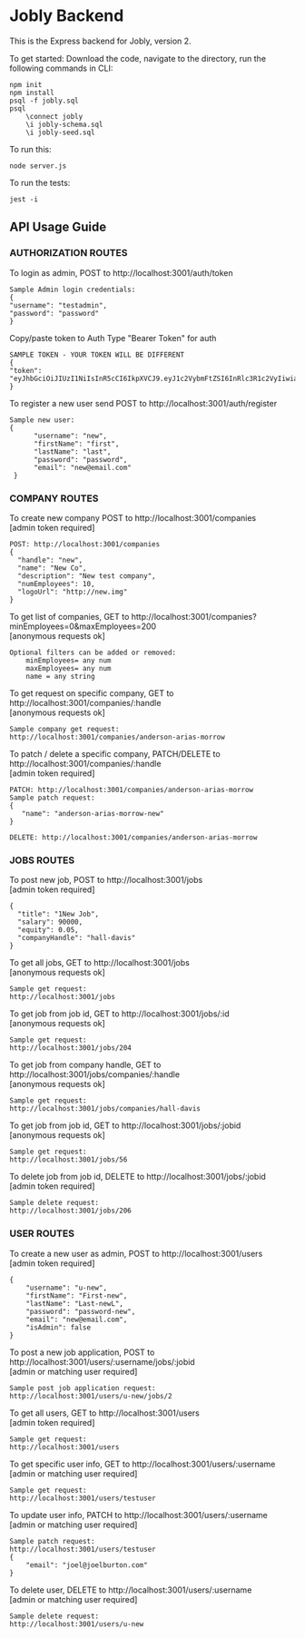 # Jobly Backend

This is the Express backend for Jobly, version 2.

To get started: 
Download the code, navigate to the directory, run the following commands in CLI:

    npm init
    npm install
    psql -f jobly.sql
    psql
        \connect jobly
        \i jobly-schema.sql
        \i jobly-seed.sql

To run this:

    node server.js
    
To run the tests:

    jest -i

## API Usage Guide

### AUTHORIZATION ROUTES
To login as admin, POST to http://localhost:3001/auth/token

    Sample Admin login credentials:
    {
    "username": "testadmin",
    "password": "password"
    }

Copy/paste token to Auth Type "Bearer Token" for auth

    SAMPLE TOKEN - YOUR TOKEN WILL BE DIFFERENT
    {
	"token": "eyJhbGciOiJIUzI1NiIsInR5cCI6IkpXVCJ9.eyJ1c2VybmFtZSI6InRlc3R1c2VyIiwiaXNBZG1pbiI6ZmFsc2UsImlhdCI6MTY4MDI4MTExOH0.j14bPEoXZf6dBdZq1HmaRfhuxUGtkCa7TaoOFmfYVIo"
    }

To register a new user send POST to http://localhost:3001/auth/register

    Sample new user:
    {
          "username": "new",
          "firstName": "first",
          "lastName": "last",
          "password": "password",
          "email": "new@email.com"
     }

### COMPANY ROUTES  
To create new company POST to http://localhost:3001/companies
<br>[admin token required]
    
    POST: http://localhost:3001/companies
    {
      "handle": "new",
      "name": "New Co",
      "description": "New test company",
      "numEmployees": 10,
      "logoUrl": "http://new.img"
    }

To get list of companies, GET to http://localhost:3001/companies?minEmployees=0&maxEmployees=200
<br>[anonymous requests ok]

    Optional filters can be added or removed:
        minEmployees= any num
        maxEmployees= any num
        name = any string

To get request on specific company, GET to http://localhost:3001/companies/:handle
<br>[anonymous requests ok]

    Sample company get request:
    http://localhost:3001/companies/anderson-arias-morrow

To patch / delete a specific company, PATCH/DELETE to http://localhost:3001/companies/:handle
<br>[admin token required]

    PATCH: http://localhost:3001/companies/anderson-arias-morrow
    Sample patch request:
    {
	   "name": "anderson-arias-morrow-new"
    }

    DELETE: http://localhost:3001/companies/anderson-arias-morrow


### JOBS ROUTES  
To post new job, POST to http://localhost:3001/jobs
<br>[admin token required]

    {
      "title": "1New Job",
      "salary": 90000,
      "equity": 0.05,
      "companyHandle": "hall-davis"
    }
    
To get all jobs, GET to http://localhost:3001/jobs
<br>[anonymous requests ok]

    Sample get request:
    http://localhost:3001/jobs

To get job from job id, GET to http://localhost:3001/jobs/:id
<br>[anonymous requests ok]

    Sample get request:
    http://localhost:3001/jobs/204

To get job from company handle, GET to http://localhost:3001/jobs/companies/:handle
<br>[anonymous requests ok]

    Sample get request:
    http://localhost:3001/jobs/companies/hall-davis

To get job from job id, GET to http://localhost:3001/jobs/:jobid
<br>[anonymous requests ok]

    Sample get request:
    http://localhost:3001/jobs/56


To delete job from job id, DELETE to http://localhost:3001/jobs/:jobid
<br>[admin token required]

    Sample delete request:
    http://localhost:3001/jobs/206

### USER ROUTES  
To create a new user as admin, POST to http://localhost:3001/users
<br>[admin token required]

    {
        "username": "u-new",
        "firstName": "First-new",
        "lastName": "Last-newL",
        "password": "password-new",
        "email": "new@email.com",
        "isAdmin": false
    }

To post a new job application, POST to http://localhost:3001/users/:username/jobs/:jobid
<br>[admin or matching user required]

    Sample post job application request:
    http://localhost:3001/users/u-new/jobs/2

To get all users, GET to http://localhost:3001/users
<br>[admin token required]

    Sample get request:
    http://localhost:3001/users


To get specific user info, GET to http://localhost:3001/users/:username
<br>[admin or matching user required]

    Sample get request:
    http://localhost:3001/users/testuser

To update user info, PATCH to http://localhost:3001/users/:username
<br>[admin or matching user required]

    Sample patch request:
    http://localhost:3001/users/testuser
    {
		"email": "joel@joelburton.com"
    }

To delete user, DELETE to http://localhost:3001/users/:username
<br>[admin or matching user required]

    Sample delete request:
    http://localhost:3001/users/u-new